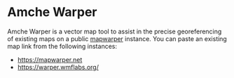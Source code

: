 # Amche Warper

Amche Warper is a vector map tool to assist in the precise georeferencing of existing maps on a public [mapwarper](https://github.com/timwaters/mapwarper) instance. You can paste an existing map link from the following instances:

- https://mapwarper.net 
- https://warper.wmflabs.org/ 

